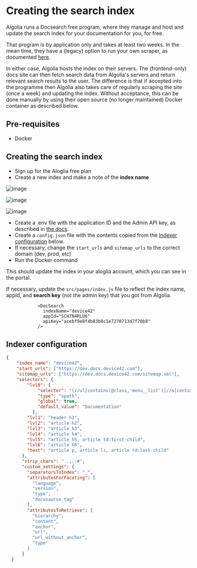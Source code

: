 # Creating the search index

Algolia runs a Docsearch free program, where they manage and host and update the search index for your documentation for you, for free.

That program is by application only and takes at least two weeks. In the mean time, they have a (legacy) option to run your own scraper, as documented [here](https://docsearch.algolia.com/docs/legacy/run-your-own).

In either case, Algolia hosts the index on their servers. The (frontend-only) docs site can then fetch search data from Algolia's servers and return relevant search results to the user. The difference is that if accepted into the programme then Algolia also takes care of regularly scraping the site (once a week) and updating the index. Without acceptance, this can be done manually by using their open source (no longer maintained) Docker container as described below.

## Pre-requisites

- Docker

## Creating the search index

- Sign up for the Aloglia free plan
- Create a new index and make a note of the **index name**

![image](https://github.com/device42/device42-docs/assets/2641205/7bcc0aee-3e7a-47d7-acab-66c391bc7888)

![image](https://github.com/device42/device42-docs/assets/2641205/2a82587a-95b9-475a-a780-9ebcaea92c21)

![image](https://github.com/device42/device42-docs/assets/2641205/4d2eac2b-9b23-4f6f-abfd-6b856c232695)

- Create a .env file with the application ID and the Admin API key, as described in [the docs](https://docsearch.algolia.com/docs/legacy/run-your-own).
- Create a `config.json` file with the contents copied from the [Indexer configuration](#config) below.
- If necessary, change the `start_urls` and `sitemap_urls` to the correct domain (dev, prod, etc)
- Run the Docker command

This should update the index in your aloglia account, which you can see in the portal.

If necessary, update the `src/pages/index.js` file to reflect the index name, appId, and **search key** (not the admin key) that you got from Algolia.

```
            <DocSearch
              indexName="device42"
              appId="SCH7N4RLU6"
              apiKey="acebf9e8f4b83b8c1e7270713d7f70b8"
            />
```

<h2 id="config"> Indexer configuration</h2>

```json
{
    "index_name": "device42",
    "start_urls": ["https://dev.docs.device42.com"],
    "sitemap_urls": ["https://dev.docs.device42.com/sitemap.xml"],
    "selectors": {
        "lvl0": {
            "selector": "(//ul[contains(@class,'menu__list')]//a[contains(@class, 'menu__link menu__link--sublist menu__link--active')]/text() | //nav[contains(@class, 'navbar')]//a[contains(@class, 'navbar__link--active')]/text())[last()]",
            "type": "xpath",
            "global": true,
            "default_value": "Documentation"
          },
        "lvl1": "header h1",
        "lvl2": "article h2",
        "lvl3": "article h3",
        "lvl4": "article h4",
        "lvl5": "article h5, article td:first-child",
        "lvl6": "article h6",
        "text": "article p, article li, article td:last-child"
      },
      "strip_chars": " .,;:#",
      "custom_settings": {
        "separatorsToIndex": "_",
        "attributesForFaceting": [
          "language",
          "version",
          "type",
          "docusaurus_tag"
        ],
        "attributesToRetrieve": [
          "hierarchy",
          "content",
          "anchor",
          "url",
          "url_without_anchor",
          "type"
        ]
      }
  }
```
